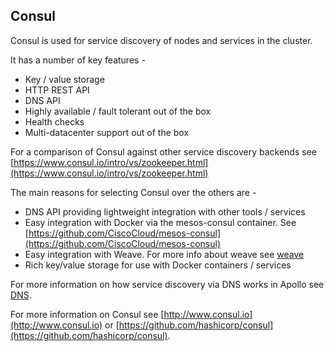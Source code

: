 ## Consul

Consul is used for service discovery of nodes and services in the cluster.

It has a number of key features -

- Key / value storage
- HTTP REST API
- DNS API
- Highly available / fault tolerant out of the box
- Health checks
- Multi-datacenter support out of the box

For a comparison of Consul against other service discovery backends see [https://www.consul.io/intro/vs/zookeeper.html](https://www.consul.io/intro/vs/zookeeper.html)

The main reasons for selecting Consul over the others are -

- DNS API providing lightweight integration with other tools / services
- Easy integration with Docker via the mesos-consul container. See [https://github.com/CiscoCloud/mesos-consul](https://github.com/CiscoCloud/mesos-consul)
- Easy integration with Weave. For more info about weave see [weave](weave.md)
- Rich key/value storage for use with Docker containers / services

For more information on how service discovery via DNS works in Apollo see [DNS](../../docs/dns.md).

For more information on Consul see [http://www.consul.io](http://www.consul.io)
or [https://github.com/hashicorp/consul](https://github.com/hashicorp/consul).
